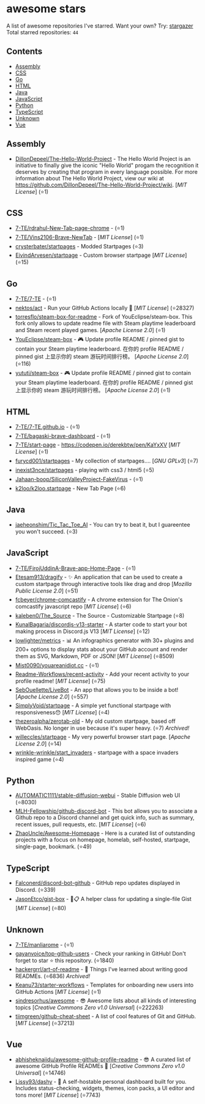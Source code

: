 # awesome stars

A list of awesome repositories I've starred. Want your own? Try: [stargazer](https://github.com/rverst/stargazer)  
Total starred repositories: `44`
## Contents

  - [Assembly](#assembly)
  - [CSS](#css)
  - [Go](#go)
  - [HTML](#html)
  - [Java](#java)
  - [JavaScript](#javascript)
  - [Python](#python)
  - [TypeScript](#typescript)
  - [Unknown](#unknown)
  - [Vue](#vue)



## Assembly

  - [DillonDepeel/The-Hello-World-Project](https://github.com/DillonDepeel/The-Hello-World-Project) - The Hello World Project is an initiative to finally give the iconic "Hello World" progam the recognition it deserves by creating that program in every language possible. For more information about The Hello World Project, view our wiki at https://github.com/DillonDepeel/The-Hello-World-Project/wiki. \[*MIT License*\] (⭐️1)

## CSS

  - [7-TE/rdrahul-New-Tab-page-chrome](https://github.com/7-TE/rdrahul-New-Tab-page-chrome) -  (⭐️1)
  - [7-TE/Vins2106-Brave-NewTab](https://github.com/7-TE/Vins2106-Brave-NewTab) -  \[*MIT License*\] (⭐️1)
  - [crysterbater/startpages](https://github.com/crysterbater/startpages) - Modded Startpages (⭐️3)
  - [EivindArvesen/startpage](https://github.com/EivindArvesen/startpage) - Custom browser startpage \[*MIT License*\] (⭐️15)

## Go

  - [7-TE/7-TE](https://github.com/7-TE/7-TE) -  (⭐️1)
  - [nektos/act](https://github.com/nektos/act) - Run your GitHub Actions locally 🚀 \[*MIT License*\] (⭐️28327)
  - [torresflo/steam-box-for-readme](https://github.com/torresflo/steam-box-for-readme) - Fork of YouEclipse/steam-box. This fork only allows to update readme file with Steam playtime leaderboard and Steam recent played games. \[*Apache License 2.0*\] (⭐️1)
  - [YouEclipse/steam-box](https://github.com/YouEclipse/steam-box) - 🎮 Update profile README / pinned gist to contain your Steam playtime leaderboard. 在你的 profile README / pinned gist 上显示你的 steam 游玩时间排行榜。 \[*Apache License 2.0*\] (⭐️116)
  - [yututi/steam-box](https://github.com/yututi/steam-box) - 🎮 Update profile README / pinned gist to contain your Steam playtime leaderboard. 在你的 profile README / pinned gist 上显示你的 steam 游玩时间排行榜。 \[*Apache License 2.0*\] (⭐️1)

## HTML

  - [7-TE/7-TE.github.io](https://github.com/7-TE/7-TE.github.io) -  (⭐️1)
  - [7-TE/bagaski-brave-dashboard](https://github.com/7-TE/bagaski-brave-dashboard) -  (⭐️1)
  - [7-TE/start-page](https://github.com/7-TE/start-page) - https://codepen.io/derekbtw/pen/KaYxXV \[*MIT License*\] (⭐️1)
  - [furycd001/startpages](https://github.com/furycd001/startpages) - My collection of startpages.... \[*GNU GPLv3*\] (⭐️7)
  - [inexist3nce/startpages](https://github.com/inexist3nce/startpages) - playing with css3 / html5 (⭐️5)
  - [Jahaan-boop/SiliconValleyProject-FakeVirus](https://github.com/Jahaan-boop/SiliconValleyProject-FakeVirus) -  (⭐️1)
  - [k2loo/k2loo.startpage](https://github.com/k2loo/k2loo.startpage) - New Tab Page (⭐️6)

## Java

  - [jaeheonshim/Tic_Tac_Toe_AI](https://github.com/jaeheonshim/Tic_Tac_Toe_AI) - You can try to beat it, but I guareentee you won't succeed. (⭐️3)

## JavaScript

  - [7-TE/FirojUddinA-Brave-app-Home-Page](https://github.com/7-TE/FirojUddinA-Brave-app-Home-Page) -  (⭐️1)
  - [Etesam913/dragify](https://github.com/Etesam913/dragify) - :sparkles: An application that can be used to create a custom startpage through interactive tools like drag and drop \[*Mozilla Public License 2.0*\] (⭐️51)
  - [fcbeyer/chrome-comcastify](https://github.com/fcbeyer/chrome-comcastify) - A chrome extension for The Onion's comcastify javascript repo \[*MIT License*\] (⭐️6)
  - [kaleben0/The_Source](https://github.com/kaleben0/The_Source) - The Source - Customizable Startpage (⭐️8)
  - [KunalBagaria/discordjs-v13-starter](https://github.com/KunalBagaria/discordjs-v13-starter) - A starter code to start your bot making process in Discord.js V13 \[*MIT License*\] (⭐️12)
  - [lowlighter/metrics](https://github.com/lowlighter/metrics) - 📊 An infographics generator with 30+ plugins and 200+ options to display stats about your GitHub account and render them as SVG, Markdown, PDF or JSON! \[*MIT License*\] (⭐️8509)
  - [Mist0090/youareanidiot.cc](https://github.com/Mist0090/youareanidiot.cc) -  (⭐️1)
  - [Readme-Workflows/recent-activity](https://github.com/Readme-Workflows/recent-activity) - Add your recent activity to your profile readme! \[*MIT License*\] (⭐️75)
  - [SebOuellette/LiveBot](https://github.com/SebOuellette/LiveBot) - An app that allows you to be inside a bot! \[*Apache License 2.0*\] (⭐️557)
  - [SimplyVoid/startpage](https://github.com/SimplyVoid/startpage) - A simple yet functional startpage with responsiveness😯 \[*MIT License*\] (⭐️4)
  - [thezeroalpha/zerotab-old](https://github.com/thezeroalpha/zerotab-old) - My old custom startpage, based off WebOasis. No longer in use because it's super heavy. (⭐️7) *Archived!*
  - [willeccles/startpage](https://github.com/willeccles/startpage) - My very powerful browser start page. \[*Apache License 2.0*\] (⭐️14)
  - [wrinkle-wrinkle/start_invaders](https://github.com/wrinkle-wrinkle/start_invaders) - startpage with a space invaders inspired game (⭐️4)

## Python

  - [AUTOMATIC1111/stable-diffusion-webui](https://github.com/AUTOMATIC1111/stable-diffusion-webui) - Stable Diffusion web UI (⭐️8030)
  - [MLH-Fellowship/github-discord-bot](https://github.com/MLH-Fellowship/github-discord-bot) - This bot allows you to associate a Github repo to a Discord channel and get quick info, such as summary, recent issues, pull requests, etc. \[*MIT License*\] (⭐️6)
  - [ZhaoUncle/Awesome-Homepage](https://github.com/ZhaoUncle/Awesome-Homepage) - Here is a curated list of outstanding projects with a focus on homepage, homelab, self-hosted, startpage, single-page,  bookmark. (⭐️49)

## TypeScript

  - [Falconerd/discord-bot-github](https://github.com/Falconerd/discord-bot-github) - GitHub repo updates displayed in Discord. (⭐️339)
  - [JasonEtco/gist-box](https://github.com/JasonEtco/gist-box) - 📌📋 A helper class for updating a single-file Gist \[*MIT License*\] (⭐️80)

## Unknown

  - [7-TE/manliarome](https://github.com/7-TE/manliarome) -  (⭐️1)
  - [gayanvoice/top-github-users](https://github.com/gayanvoice/top-github-users) - Check your ranking in GitHub! Don't forget to star ⭐ this repository. (⭐️1840)
  - [hackergrrl/art-of-readme](https://github.com/hackergrrl/art-of-readme) - :love_letter: Things I've learned about writing good READMEs. (⭐️6836) *Archived!*
  - [Keanu73/starter-workflows](https://github.com/Keanu73/starter-workflows) - Templates for onboarding new users into GitHub Actions \[*MIT License*\] (⭐️1)
  - [sindresorhus/awesome](https://github.com/sindresorhus/awesome) - 😎 Awesome lists about all kinds of interesting topics \[*Creative Commons Zero v1.0 Universal*\] (⭐️222263)
  - [tiimgreen/github-cheat-sheet](https://github.com/tiimgreen/github-cheat-sheet) - A list of cool features of Git and GitHub. \[*MIT License*\] (⭐️37213)

## Vue

  - [abhisheknaiidu/awesome-github-profile-readme](https://github.com/abhisheknaiidu/awesome-github-profile-readme) - 😎 A curated list of awesome GitHub Profile READMEs 📝 \[*Creative Commons Zero v1.0 Universal*\] (⭐️14746)
  - [Lissy93/dashy](https://github.com/Lissy93/dashy) - 🚀 A self-hostable personal dashboard built for you. Includes status-checking, widgets, themes, icon packs, a UI editor and tons more! \[*MIT License*\] (⭐️7743)

